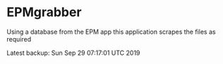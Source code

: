 # EPMgrabber
Using a database from the EPM app this application scrapes the files as required


Latest backup: Sun Sep 29 07:17:01 UTC 2019
